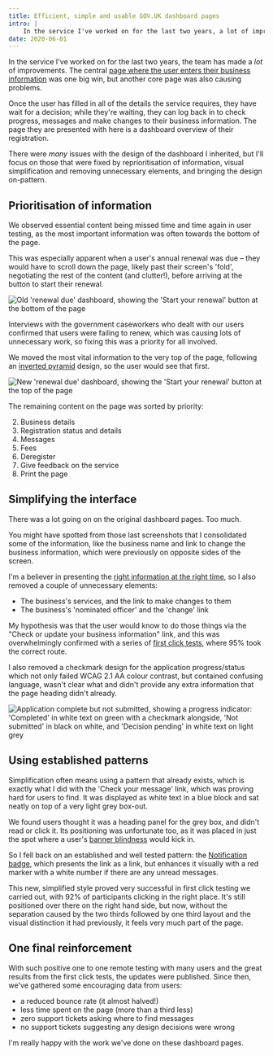 ```yaml
---
title: Efficient, simple and usable GOV.UK dashboard pages
intro: |
    In the service I've worked on for the last two years, a lot of improvements have been made. One huge win was the dashboard page.
date: 2020-06-01
---
```


In the service I've worked on for the last two years, the team has made a *lot* of improvements. The central [page where the user enters their business information](/portfolio/a-minimal-task-list-pattern-for-govuk) was one big win, but another core page was also causing problems.

Once the user has filled in all of the details the service requires, they have wait for a decision; while they're waiting, they can log back in to check progress, messages and make changes to their business information. The page they are presented with here is a dashboard overview of their registration.

There were *many* issues with the design of the dashboard I inherited, but I'll focus on those that were fixed by reprioritisation of information, visual simplification and removing unnecessary elements, and bringing the design on-pattern.


## Prioritisation of information

We observed essential content being missed time and time again in user testing, as the most important information was often towards the bottom of the page.

This was especially apparent when a user's annual renewal was due – they would have to scroll down the page, likely past their screen's 'fold', negotiating the rest of the content (and clutter!), before arriving at the button to start their renewal.

![Old 'renewal due' dashboard, showing the 'Start your renewal' button at the bottom of the page](/assets/img/case-studies/dashboard--old--renewal-due.png)

Interviews with the government caseworkers who dealt with our users confirmed that users were failing to renew, which was causing lots of unnecessary work, so fixing this was a priority for all involved.

We moved the most vital information to the very top of the page, following an [inverted pyramid](https://vanseodesign.com/web-design/inverted-pyramid-design/) design, so the user would see that first.

![New 'renewal due' dashboard, showing the 'Start your renewal' button at the top of the page](/assets/img/case-studies/dashboard--new--renewal-due.png)

The remaining content on the page was sorted by priority:

<ol start="2">
    <li>Business details</li>
    <li>Registration status and details</li>
    <li>Messages</li>
    <li>Fees</li>
    <li>Deregister</li>
    <li>Give feedback on the service</li>
    <li>Print the page</li>
</ol>


## Simplifying the interface

There was a lot going on on the original dashboard pages. Too much.

You might have spotted from those last screenshots that I consolidated some of the information, like the business name and link to change the business information, which were previously on opposite sides of the screen.

I'm a believer in presenting the [right information at the right time](https://uxmag.com/articles/creating-a-successful-information-experience-for-your-users), so I also removed a couple of unnecessary elements:

- The business's services, and the link to make changes to them
- The business's 'nominated officer' and the 'change' link

My hypothesis was that the user would know to do those things via the "Check or update your business information" link, and this was overwhelmingly confirmed with a series of [first click tests](https://hmrcdigital.blog.gov.uk/2019/01/17/getting-the-first-click-right/), where 95% took the correct route.

I also removed a checkmark design for the application progress/status which not only failed WCAG 2.1 AA colour contrast, but contained confusing language, wasn't clear what  and didn't provide any extra information that the page heading didn't already.

![Application complete but not submitted, showing a progress indicator: 'Completed' in white text on green with a checkmark alongside, 'Not submitted' in black on white, and 'Decision pending' in white text on light grey](/assets/img/case-studies/dashboard--old--application-complete-but-not-submitted.png)


## Using established patterns

Simplification often means using a pattern that already exists, which is exactly what I did with the 'Check your message' link, which was proving hard for users to find. It was displayed as white text in a blue block and sat neatly on top of a very light grey box-out.

We found users thought it was a heading panel for the grey box, and didn't read or click it. Its positioning was unfortunate too, as it was placed in just the spot where a user's [banner blindness](https://en.wikipedia.org/wiki/Banner_blindness) would kick in.

So I fell back on an established and well tested pattern: the [Notification badge](https://design.tax.service.gov.uk/hmrc-design-patterns/notification-badge/), which presents the link as a link, but enhances it visually with a red marker with a white number if there are any unread messages.

This new, simplified style proved very successful in first click testing we carried out, with 92% of participants clicking in the right place. It's still positioned over there on the right hand side, but now, without the separation caused by the two thirds followed by one third layout and the visual distinction it had previously, it feels very much part of the page.


## One final reinforcement

With such positive one to one remote testing with many users and the great results from the first click tests, the updates were published. Since then, we've gathered some encouraging data from users:

- a reduced bounce rate (it almost halved!)
- less time spent on the page (more than a third less)
- zero support tickets asking where to find messages
- no support tickets suggesting any design decisions were wrong

I'm really happy with the work we've done on these dashboard pages.
